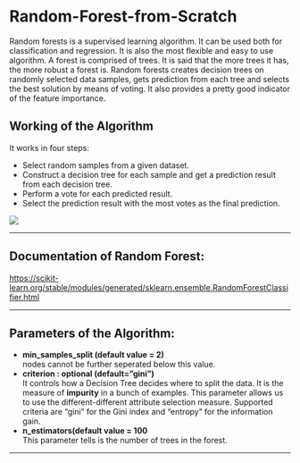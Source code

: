 # Random-Forest-from-Scratch
Random forests is a supervised learning algorithm. It can be used both for classification and regression. It is also the most flexible and easy to use algorithm. A forest is comprised of trees. It is said that the more trees it has, the more robust a forest is. Random forests creates decision trees on randomly selected data samples, gets prediction from each tree and selects the best solution by means of voting. It also provides a pretty good indicator of the feature importance.

## Working of the Algorithm
It works in four steps:
- Select random samples from a given dataset.
- Construct a decision tree for each sample and get a prediction result from each decision tree.
- Perform a vote for each predicted result.
- Select the prediction result with the most votes as the final prediction.
<img src="https://res.cloudinary.com/dyd911kmh/image/upload/f_auto,q_auto:best/v1526467744/voting_dnjweq.jpg">
<hr> </hr>

## Documentation of Random Forest:
<a href="https://scikit-learn.org/stable/modules/generated/sklearn.ensemble.RandomForestClassifier.html"> https://scikit-learn.org/stable/modules/generated/sklearn.ensemble.RandomForestClassifier.html </a>
<hr> </hr>

## Parameters of the Algorithm:
<ul>
  <li><b>min_samples_split (default value = 2)</b></li>
  nodes cannot be further seperated below this value. 
  <li><b> criterion : optional (default=”gini”)  </b></li>
  It controls how a Decision Tree decides where to split the data. 
  It is the measure of <b>impurity</b> in a bunch of examples. 
   This parameter allows us to use the different-different attribute selection measure. Supported criteria are “gini” for the Gini index and “entropy” for the information gain.
  <li> <b> n_estimators(default value = 100 </b></li>
  This parameter tells is the number of trees in the forest.
  </ul>
 <hr>   
